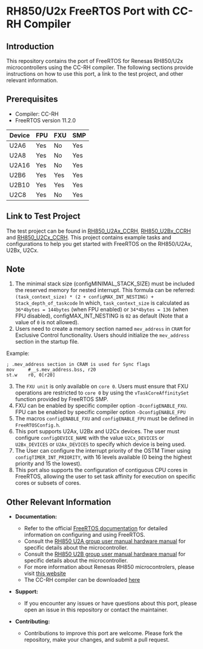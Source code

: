 # RH850/U2x FreeRTOS Port with CC-RH Compiler

## Introduction

This repository contains the port of FreeRTOS for Renesas RH850/U2x microcontrollers using the CC-RH compiler. The following sections provide instructions on how to use this port, a link to the test project, and other relevant information.

## Prerequisites
- Compiler: CC-RH
- FreeRTOS version 11.2.0

| Device   | FPU | FXU | SMP |
|----------|-----|-----|-----|
| U2A6     | Yes | No  | Yes |
| U2A8     | Yes | No  | Yes |
| U2A16    | Yes | No  | Yes |
| U2B6     | Yes | Yes | Yes |
| U2B10    | Yes | Yes | Yes |
| U2C8     | Yes | No  | Yes |

## Link to Test Project

The test project can be found in [RH850_U2Ax_CCRH](https://github.com/renesas/FreeRTOS-Partner-Supported-Demos/tree/u2x_port/), [RH850_U2Bx_CCRH](https://github.com/renesas/FreeRTOS-Partner-Supported-Demos/tree/u2x_port/) and [RH850_U2Cx_CCRH](https://github.com/renesas/FreeRTOS-Partner-Supported-Demos/tree/u2x_port/). This project contains example tasks and configurations to help you get started with FreeRTOS on the RH850/U2Ax, U2Bx, U2Cx.

## Note
   1. The minimal stack size (configMINIMAL_STACK_SIZE) must be included the reserved memory for nested interrupt. This formula can be referred: `(task_context_size) * (2 + configMAX_INT_NESTING) + Stack_depth_of_taskcode`
   In which, `task_context_size` is calculated as `36*4bytes = 144bytes` (when FPU enabled) or `34*4bytes = 136` (when FPU disabled), configMAX_INT_NESTING is `02` as default (Note that a value of `0` is not allowed).
   2. Users need to create a memory section named `mev_address` in `CRAM` for Exclusive Control functionality. Users should initialize the `mev_address` section in the startup file.

Example:
   ```
  ; .mev_address section in CRAM is used for Sync flags
  mov     #__s.mev_address.bss, r20
  st.w    r0, 0[r20]
   ```
   3. The `FXU unit` is only available on `core 0`. Users must ensure that FXU operations are restricted to `core 0` by using the `vTaskCoreAffinitySet` function provided by FreeRTOS SMP.
   4. FXU can be enabled by specific compiler option `-DconfigENABLE_FXU`. FPU can be enabled by specific compiler option `-DconfigENABLE_FPU`
   5. The macros `configENABLE_FXU` and `configENABLE_FPU` must be defined in `FreeRTOSConfig.h`.
   6. This port supports U2Ax, U2Bx and U2Cx devices. The user must configure `configDEVICE_NAME` with the value `U2Cx_DEVICES` or `U2Bx_DEVICES` or `U2Ax_DEVICES` to specify which device is being used.
   7. The User can configure the interrupt priority of the OSTM Timer using `configTIMER_INT_PRIORITY`, with 16 levels available (0 being the highest priority and 15 the lowest).
   8. This port also supports the configuration of contiguous CPU cores in FreeRTOS, allowing the user to set task affinity for execution on specific cores or subsets of cores.


## Other Relevant Information

- **Documentation:**
  - Refer to the official [FreeRTOS documentation](https://www.freertos.org/Documentation/RTOS_book.html) for detailed information on configuring and using FreeRTOS.
  - Consult the [RH850 U2A group user manual hardware manual](https://www.renesas.com/en/document/mah/rh850u2a-eva-group-users-manual-hardware-0?r=1546621) for specific details about the microcontroller.
  - Consult the [RH850 U2B group user manual hardware manual](https://www.renesas.com/en/document/mah/rh850u2b-hardware-users-manual-rev-120-r01uh0923ej0120?r=1539266) for specific details about the microcontroller.
  - For more information about Renesas RH850 microcontrolers, please visit [this website](https://www.renesas.com/us/en/products/microcontrollers-microprocessors/rh850-automotive-mcus)
  - The CC-RH compiler can be downloaded [here](https://www.renesas.com/us/en/software-tool/c-compiler-package-rh850-family#downloads)

- **Support:**
  - If you encounter any issues or have questions about this port, please open an issue in this repository or contact the maintainer.

- **Contributing:**
  - Contributions to improve this port are welcome. Please fork the repository, make your changes, and submit a pull request.